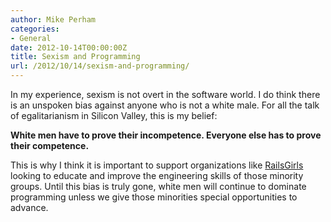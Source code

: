 ```yaml
---
author: Mike Perham
categories:
- General
date: 2012-10-14T00:00:00Z
title: Sexism and Programming
url: /2012/10/14/sexism-and-programming/
---
```


In my experience, sexism is not overt in the software world. I do think there is an unspoken bias against anyone who is not a white male. For all the talk of egalitarianism in Silicon Valley, this is my belief:

**White men have to prove their incompetence. Everyone else has to prove their competence.**

This is why I think it is important to support organizations like [RailsGirls][1] looking to educate and improve the engineering skills of those minority groups. Until this bias is truly gone, white men will continue to dominate programming unless we give those minorities special opportunities to advance.

 [1]: http://railsgirls.com/
